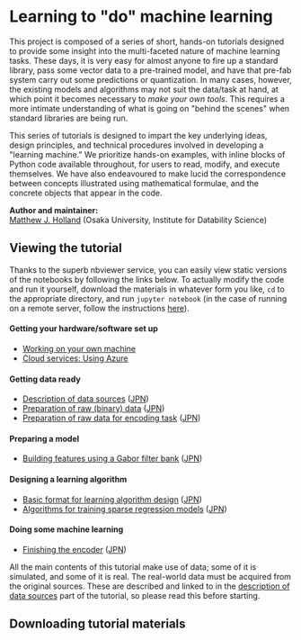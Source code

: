 # Learning to "do" machine learning

This project is composed of a series of short, hands-on tutorials designed to provide some insight into the multi-faceted nature of machine learning tasks. These days, it is very easy for almost anyone to fire up a standard library, pass some vector data to a pre-trained model, and have that pre-fab system carry out some predictions or quantization. In many cases, however, the existing models and algorithms may not suit the data/task at hand, at which point it becomes necessary to *make your own tools*. This requires a more intimate understanding of what is going on "behind the scenes" when standard libraries are being run.

This series of tutorials is designed to impart the key underlying ideas, design principles, and technical procedures involved in developing a "learning machine." We prioritize hands-on examples, with inline blocks of Python code available throughout, for users to read, modify, and execute themselves. We have also endeavoured to make lucid the correspondence between concepts illustrated using mathematical formulae, and the concrete objects that appear in the code.

__Author and maintainer:__<br>
<a href="http://feedbackward.com/">Matthew J. Holland</a> (Osaka University, Institute for Datability Science)


## Viewing the tutorial

Thanks to the superb nbviewer service, you can easily view static versions of the notebooks by following the links below. To actually modify the code and run it yourself, download the materials in whatever form you like, `cd` to the appropriate directory, and run `jupyter notebook` (in the case of running on a remote server, follow the instructions <a href="https://feedbackward.github.io/learnml/azure_use.html">here</a>).


#### Getting your hardware/software set up
- <a href="SetupYours.html">Working on your own machine</a>
- <a href="https://feedbackward.github.io/learnml/azure_use.html">Cloud services: Using Azure</a>

#### Getting data ready
- <a href="http://nbviewer.jupyter.org/github/feedbackward/learnml/blob/master/DataSources.ipynb">Description of data sources</a> (<a href="http://nbviewer.jupyter.org/github/feedbackward/learnml/blob/master/DataSourcesJPN.ipynb">JPN</a>)
- <a href="http://nbviewer.jupyter.org/github/feedbackward/learnml/blob/master/DataMNIST.ipynb">Preparation of raw (binary) data</a> (<a href="http://nbviewer.jupyter.org/github/feedbackward/learnml/blob/master/DataMNISTJPN.ipynb">JPN</a>)
- <a href="http://nbviewer.jupyter.org/github/feedbackward/learnml/blob/master/Datavim-2.ipynb">Preparation of raw data for encoding task</a> (<a href="http://nbviewer.jupyter.org/github/feedbackward/learnml/blob/master/Datavim-2JPN.ipynb">JPN</a>)

#### Preparing a model
- <a href="http://nbviewer.jupyter.org/github/feedbackward/learnml/blob/master/FilterBank.ipynb">Building features using a Gabor filter bank</a> (<a href="http://nbviewer.jupyter.org/github/feedbackward/learnml/blob/master/FilterBankJPN.ipynb">JPN</a>)

#### Designing a learning algorithm
- <a href="http://nbviewer.jupyter.org/github/feedbackward/learnml/blob/master/AlgoIntro.ipynb">Basic format for learning algorithm design</a> (<a href="http://nbviewer.jupyter.org/github/feedbackward/learnml/blob/master/AlgoIntroJPN.ipynb">JPN</a>)
- <a href="http://nbviewer.jupyter.org/github/feedbackward/learnml/blob/master/AlgoSparseReg.ipynb">Algorithms for training sparse regression models</a> (<a href="http://nbviewer.jupyter.org/github/feedbackward/learnml/blob/master/AlgoSparseRegJPN.ipynb">JPN</a>)

#### Doing some machine learning
- <a href="http://nbviewer.jupyter.org/github/feedbackward/learnml/blob/master/FinishEncoder.ipynb">Finishing the encoder</a> (<a href="http://nbviewer.jupyter.org/github/feedbackward/learnml/blob/master/FinishEncoderJPN.ipynb">JPN</a>)


All the main contents of this tutorial make use of data; some of it is simulated, and some of it is real. The real-world data must be acquired from the original sources. These are described and linked to in the <a href="http://nbviewer.jupyter.org/github/feedbackward/learnml/blob/master/DataSources.ipynb">description of data sources</a> part of the tutorial, so please read this before starting.


## Downloading tutorial materials

